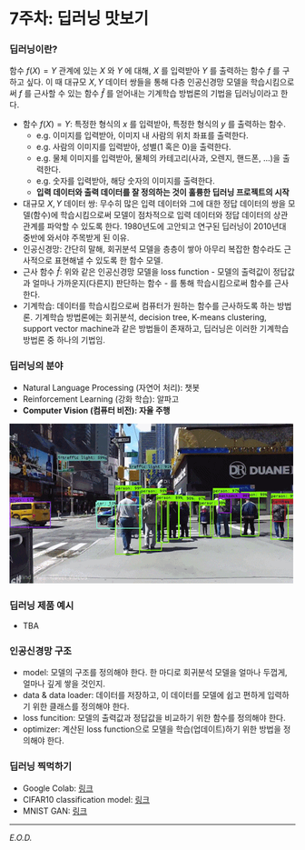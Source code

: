 # 7주차: 딥러닝 맛보기

### 딥러닝이란?
함수 $f(X) = Y$ 관계에 있는 $X$ 와 $Y$ 에 대해, $X$ 를 입력받아 $Y$ 를 출력하는 함수 $f$ 를 구하고 싶다. 이 때 대규모 ${X, Y}$ 데이터 쌍들을 통해 다층 인공신경망 모델을 학습시킴으로써 $f$ 를 근사할 수 있는 함수 $\hat{f}$ 를 얻어내는 기계학습 방법론의 기법을 딥러닝이라고 한다.
- 함수 $f(X) = Y$: 특정한 형식의 $x$ 를 입력받아, 특정한 형식의 $y$ 를 출력하는 함수.
    - e.g. 이미지를 입력받아, 이미지 내 사람의 위치 좌표를 출력한다.
    - e.g. 사람의 이미지를 입력받아, 성별(1 혹은 0)을 출력한다.
    - e.g. 물체 이미지를 입력받아, 물체의 카테고리(사과, 오렌지, 핸드폰, ...)을 출력한다.
    - e.g. 숫자를 입력받아, 해당 숫자의 이미지를 출력한다.
    - **입력 데이터와 출력 데이터를 잘 정의하는 것이 훌륭한 딥러닝 프로젝트의 시작**
- 대규모 ${X, Y}$ 데이터 쌍: 무수히 많은 입력 데이터와 그에 대한 정답 데이터의 쌍을 모델(함수)에 학습시킴으로써 모델이 점차적으로 입력 데이터와 정답 데이터의 상관 관계를 파악할 수 있도록 한다. 1980년도에 고안되고 연구된 딥러닝이 2010년대 중반에 와서야 주목받게 된 이유.
- 인공신경망: 간단히 말해, 회귀분석 모델을 층층이 쌓아 아무리 복잡한 함수라도 근사적으로 표현해낼 수 있도록 한 함수 모델.
- 근사 함수 $\hat{f}$: 위와 같은 인공신경망 모델을 loss function - 모델의 출력값이 정답값과 얼마나 가까운지(다른지) 판단하는 함수 - 를 통해 학습시킴으로써 함수를 근사한다.
- 기계학습: 데이터를 학습시킴으로써 컴퓨터가 원하는 함수를 근사하도록 하는 방법론. 기계학습 방법론에는 회귀분석, decision tree, K-means clustering, support vector machine과 같은 방법들이 존재하고, 딥러닝은 이러한 기계학습 방법론 중 하나의 기법임.

### 딥러닝의 분야
- Natural Language Processing (자연어 처리): 챗봇
- Reinforcement Learning (강화 학습): 알파고
- **Computer Vision (컴퓨터 비전): 자율 주행**

![computer vision](./computer_vision.gif)

### 딥러닝 제품 예시
- TBA

### 인공신경망 구조
- model: 모델의 구조를 정의해야 한다. 한 마디로 회귀분석 모델을 얼마나 두껍게, 얼마나 깊게 쌓을 것인지.
- data & data loader: 데이터를 저장하고, 이 데이터를 모델에 쉽고 편하게 입력하기 위한 클래스를 정의해야 한다.
- loss funcition: 모델의 출력값과 정답값을 비교하기 위한 함수를 정의해야 한다.
- optimizer: 계산된 loss function으로 모델을 학습(업데이트)하기 위한 방법을 정의해야 한다.

### 딥러닝 찍먹하기
- Google Colab: [링크](https://colab.research.google.com/)
- CIFAR10 classification model: [링크](https://colab.research.google.com/drive/1DORPApHQZ8ciI2HRxhZ2dHlM2thludvn)
- MNIST GAN: [링크](https://colab.research.google.com/drive/1E0NOoES7PscZ0l1uWgXMEvyBld5p9tGB)

---
*E.O.D.*